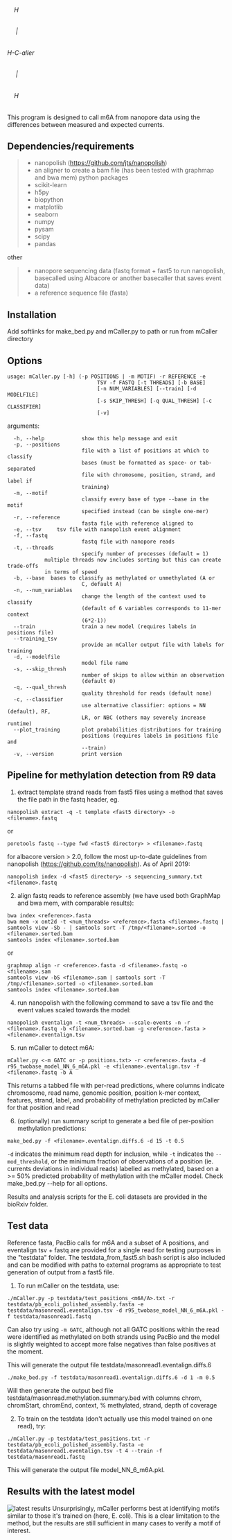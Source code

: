 ###### &nbsp;&nbsp;&nbsp;&nbsp;H  
###### &nbsp;&nbsp;&nbsp;&nbsp;&nbsp;|  
###### H-C-aller  
###### &nbsp;&nbsp;&nbsp;&nbsp;&nbsp;|  
###### &nbsp;&nbsp;&nbsp;&nbsp;H

This program is designed to call m6A from nanopore data using the differences between measured and expected currents.  

## Dependencies/requirements
> - nanopolish (https://github.com/jts/nanopolish)
> - an aligner to create a bam file (has been tested with graphmap and bwa mem)
python packages
> - scikit-learn 
> - h5py
> - biopython 
> - matplotlib
> - seaborn
> - numpy
> - pysam
> - scipy
> - pandas

other
> - nanopore sequencing data (fastq format + fast5 to run nanopolish, basecalled using Albacore or another basecaller that saves event data)
> - a reference sequence file (fasta)

## Installation
Add softlinks for make_bed.py and mCaller.py to path or run from mCaller directory

## Options
```
usage: mCaller.py [-h] (-p POSITIONS | -m MOTIF) -r REFERENCE -e
                             TSV -f FASTQ [-t THREADS] [-b BASE]
                             [-n NUM_VARIABLES] [--train] [-d MODELFILE]
                             [-s SKIP_THRESH] [-q QUAL_THRESH] [-c CLASSIFIER]
                             [-v]
```

arguments:
```
  -h, --help            show this help message and exit
  -p, --positions
                        file with a list of positions at which to classify
                        bases (must be formatted as space- or tab-separated
                        file with chromosome, position, strand, and label if
                        training)
  -m, --motif 
                        classify every base of type --base in the motif
                        specified instead (can be single one-mer)
  -r, --reference 
                        fasta file with reference aligned to
  -e, --tsv     tsv file with nanopolish event alignment
  -f, --fastq 
                        fastq file with nanopore reads
  -t, --threads
                        specify number of processes (default = 1) 
			multiple threads now includes sorting but this can create trade-offs
            in terms of speed
  -b, --base  bases to classify as methylated or unmethylated (A or
                        C, default A)
  -n, --num_variables
                        change the length of the context used to classify
                        (default of 6 variables corresponds to 11-mer context
                        (6*2-1))
  --train               train a new model (requires labels in positions file)
  --training_tsv 
                        provide an mCaller output file with labels for training
  -d, --modelfile 
                        model file name
  -s, --skip_thresh 
                        number of skips to allow within an observation
                        (default 0)
  -q, --qual_thresh
                        quality threshold for reads (default none)
  -c, --classifier 
                        use alternative classifier: options = NN (default), RF,
                        LR, or NBC (others may severely increase runtime)
  --plot_training       plot probabilities distributions for training
                        positions (requires labels in positions file and
                        --train)
  -v, --version         print version

```

## Pipeline for methylation detection from R9 data

1. extract template strand reads from fast5 files using a method that saves the file path in the fastq header, eg.
``` 
nanopolish extract -q -t template <fast5 directory> -o <filename>.fastq 
```
   or 
``` 
poretools fastq --type fwd <fast5 directory> > <filename>.fastq 
```
  for albacore version > 2.0, follow the most up-to-date guidelines from nanopolish (https://github.com/jts/nanopolish). As of April 2019:
```
nanopolish index -d <fast5 directory> -s sequencing_summary.txt <filename>.fastq
```
2. align fastq reads to reference assembly (we have used both GraphMap and bwa mem, with comparable results):
``` 
bwa index <reference>.fasta 
bwa mem -x ont2d -t <num_threads> <reference>.fasta <filename>.fastq | samtools view -Sb - | samtools sort -T /tmp/<filename>.sorted -o <filename>.sorted.bam 
samtools index <filename>.sorted.bam 
```
   or 
``` 
graphmap align -r <reference>.fasta -d <filename>.fastq -o <filename>.sam 
samtools view -bS <filename>.sam | samtools sort -T /tmp/<filename>.sorted -o <filename>.sorted.bam 
samtools index <filename>.sorted.bam 
``` 
4. run nanopolish with the following command to save a tsv file and the event values scaled towards the model:
``` 
nanopolish eventalign -t <num_threads> --scale-events -n -r <filename>.fastq -b <filename>.sorted.bam -g <reference>.fasta > <filename>.eventalign.tsv
```
5. run mCaller to detect m6A:
```
mCaller.py <-m GATC or -p positions.txt> -r <reference>.fasta -d r95_twobase_model_NN_6_m6A.pkl -e <filename>.eventalign.tsv -f <filename>.fastq -b A 
```
   This returns a tabbed file with per-read predictions, where columns indicate chromosome, read name, genomic position, position k-mer context, features, strand, label, and probability of methylation predicted by mCaller for that position and read 

6. (optionally) run summary script to generate a bed file of per-position methylation predictions:
```
make_bed.py -f <filename>.eventalign.diffs.6 -d 15 -t 0.5 
```
`-d` indicates the minimum read depth for inclusion, while `-t` indicates the `--mod_threshold`, or the minimum fraction of observations of a position (ie. currents deviations in individual reads) labelled as methylated, based on a >= 50% predicted probability of methylation with the mCaller model. Check make_bed.py --help for all options. 

Results and analysis scripts for the E. coli datasets are provided in the bioRxiv folder. 

## Test data

Reference fasta, PacBio calls for m6A and a subset of A positions, and eventalign tsv + fastq are provided for a single read for testing purposes in the "testdata" folder. The testdata_from_fast5.sh bash script is also included and can be modified with paths to external programs as appropriate to test generation of output from a fast5 file. 

1. To run mCaller on the testdata, use:
``` 
./mCaller.py -p testdata/test_positions_<m6A/A>.txt -r testdata/pb_ecoli_polished_assembly.fasta -e testdata/masonread1.eventalign.tsv -d r95_twobase_model_NN_6_m6A.pkl -f testdata/masonread1.fastq 
```
   Can also try using `-m GATC`, although not all GATC positions within the read were identified as methylated on both strands using PacBio and the model is slightly weighted to accept more false negatives than false positives at the moment. 

  This will generate the output file testdata/masonread1.eventalign.diffs.6

``` 
./make_bed.py -f testdata/masonread1.eventalign.diffs.6 -d 1 -m 0.5 
```
  Will then generate the output bed file testdata/masonread.methylation.summary.bed with columns chrom, chromStart, chromEnd, context, % methylated, strand, depth of coverage

2. To train on the testdata (don't actually use this model trained on one read), try:
``` 
./mCaller.py -p testdata/test_positions.txt -r testdata/pb_ecoli_polished_assembly.fasta -e testdata/masonread1.eventalign.tsv -t 4 --train -f testdata/masonread1.fastq
```

  This will generate the output file model_NN_6_m6A.pkl. 
  
  ## Results with the latest model 
  ![latest results](motifs_plot.png)
  Unsurprisingly, mCaller performs best at identifying motifs similar to those it's trained on (here, E. coli). This is a clear limitation to the method, but the results are still sufficient in many cases to verify a motif of interest. 
